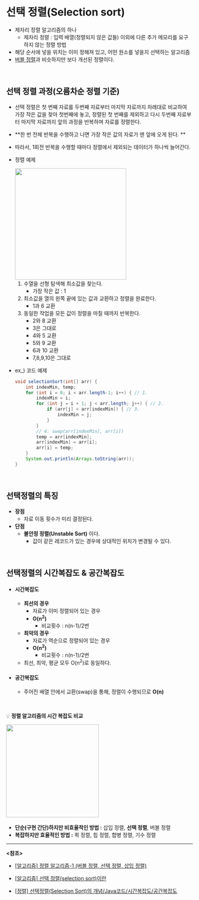# 선택 정렬(Selection sort)

- 제자리 정렬 알고리즘의 하나
  - 제자리 정렬 : 입력 배열(정렬되지 않은 값들) 이외에 다른 추가 메모리를 요구하지 않는 정렬 방법
- 해당 순서에 넣을 위치는 이미 정해져 있고, 어떤 원소를 넣을지 선택하는 알고리즘
- [버블 정렬](./Bubble%20sort.md)과 비슷하지만 보다 개선된 정렬이다.

<br>

## 선택 정렬 과정(오름차순 정렬 기준)

- 선택 정렬은 첫 번째 자료를 두번째 자료부터 마지막 자료까지 차례대로 비교하여 가장 작은 값을 찾아 첫번째에 놓고, 정렬된 첫 번째를 제외하고 다시 두번째 자료부터 마지막 자료까지 앞의 과정을 반복하며 자료를 정렬한다.

- **한 번 전체 반복을 수행하고 나면 가장 작은 값의 자료가 맨 앞에 오게 된다. ** 

- 따라서, 1회전 반복을 수행할 때마다 정렬에서 제외되는 데이터가 하나씩 늘어간다.

- 정렬 예제

  <img src="https://media.vlpt.us/images/hwamoc/post/4adce14a-bb45-4c39-8253-ae5665991156/%EC%84%A0%ED%83%9D1.gif" height=300> 

  1. 수열을 선형 탐색해 최소값을 찾는다.
     - 가장 작은 값 : 1
  2. 최소값을 열의 왼쪽 끝에 있는 값과 교환하고 정렬을 완료한다.
     - 1과 6 교환
  3. 동일한 작업을 모든 값이 정렬을 마칠 때까지 반복한다.
     - 2와 8 교환
     - 3은 그대로
     - 4와 5 교환
     - 5와 9 교환
     - 6과 10 교환
     - 7,8,9,10은 그대로
  
- ex_) 코드 예제

  ~~~java
  void selectionSort(int[] arr) {
      int indexMin, temp; 
      for (int i = 0; i < arr.length-1; i++) { // 1. 
          indexMin = i; 
          for (int j = i + 1; j < arr.length; j++) { // 2. 
              if (arr[j] < arr[indexMin]) { // 3. 
                  indexMin = j; 
              } 
          } 
          // 4. swap(arr[indexMin], arr[i]) 
          temp = arr[indexMin]; 
          arr[indexMin] = arr[i]; 
          arr[i] = temp;
      } 
      System.out.println(Arrays.toString(arr)); 
  }
  ~~~

  

<br>

## 선택정렬의 특징

- **장점**
  - 자료 이동 횟수가 미리 결정된다.
- **단점**
  - **불안정 정렬(Unstable Sort)** 이다.
    - 값이 같은 레코드가 있는 경우에 상대적인 위치가 변경될 수 있다.

<BR>

## 선택정렬의 시간복잡도 & 공간복잡도

- #### 시간복잡도

  - **최선의 경우**
    - 자료가 이미 정렬되어 있는 경우
    - **O(n<sup>2</sup>)**
      - 비교횟수 : n(n-1)/2번
  - **최악의 경우**
    - 자료가 역순으로 정렬되어 있는 경우
    - **O(n<sup>2</sup>)**
      - 비교횟수 : n(n-1)/2번
  - 최선, 최악, 평균 모두 O(n<sup>2</sup>)로 동일하다.

- #### 공간복잡도
  - 주어진 배열 안에서 교환(swap)을 통해, 정렬이 수행되므로 **O(n)**

<BR>

:bulb: **정렬 알고리즘의 시간 복잡도 비교**

​	<img src="https://blog.kakaocdn.net/dn/TljF4/btqBYvpMt0m/KHsoZfoTPISLxNVZhsBWg1/img.png" height=250>

- **단순(구현 간단)하지만 비효율적인 방법 :** 삽입 정렬, **선택 정렬**, 버블 정렬
- **복잡하지만 효율적인 방법 :** 퀵 정렬, 힙 정렬, 합병 정렬, 기수 정렬

--------

**<참조>**

- [[알고리즘] 정렬 알고리즘-1 (버블 정렬, 선택 정렬, 삽입 정렬)](https://velog.io/@hwamoc/%EC%95%8C%EA%B3%A0%EB%A6%AC%EC%A6%98-%EC%A0%95%EB%A0%AC-%EC%95%8C%EA%B3%A0%EB%A6%AC%EC%A6%98-1-%EB%B2%84%EB%B8%94-%EC%A0%95%EB%A0%AC-%EC%84%A0%ED%83%9D-%EC%A0%95%EB%A0%AC-%EC%82%BD%EC%9E%85-%EC%A0%95%EB%A0%AC)

- [[알고리즘] 선택 정렬(selection sort)이란](https://gmlwjd9405.github.io/2018/05/06/algorithm-selection-sort.html)

- [[정렬] 선택정렬(Selection Sort)의 개념/Java코드/시간복잡도/공간복잡도](https://devuna.tistory.com/28)




